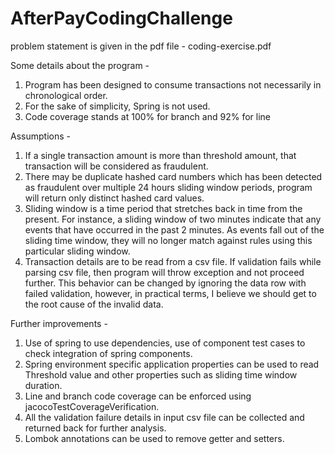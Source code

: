 # AfterPayCodingChallenge


problem statement is given in the pdf file - coding-exercise.pdf

Some details about the program - 

1. Program has been designed to consume transactions not necessarily in chronological order.
2. For the sake of simplicity, Spring is not used.
3. Code coverage stands at 100% for branch and 92% for line

Assumptions - 
1. If a single transaction amount is more than threshold amount, that transaction will be considered as fraudulent.
2. There may be duplicate hashed card numbers which has been detected as fraudulent over multiple 24 hours sliding window periods, program will return only distinct hashed card values.
3. Sliding window is a time period that stretches back in time from the present. For instance, a sliding window of two minutes indicate that any events that have occurred in the past 2 minutes. As events fall out of the sliding time window, they will no longer match against rules using this particular sliding window.
4. Transaction details are to be read from a csv file. If validation fails while parsing csv file, then program will throw exception and not proceed further. This behavior can be changed by ignoring the data row with failed validation, however, in practical terms, I believe we should get to the root cause of the invalid data.

Further improvements - 

1. Use of spring to use dependencies, use of component test cases to check integration of spring components.
2. Spring environment specific application properties can be used to read Threshold value and other properties such as sliding time window duration.
3. Line and branch code coverage can be enforced using jacocoTestCoverageVerification.
4. All the validation failure details in input csv file can be collected and returned back for further analysis.
5. Lombok annotations can be used to remove getter and setters.
 
